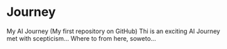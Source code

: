 # Journey
My AI Journey (My first repository on GitHub)
Thi is an exciting AI Journey met with scepticism...
Where to from here, soweto...
